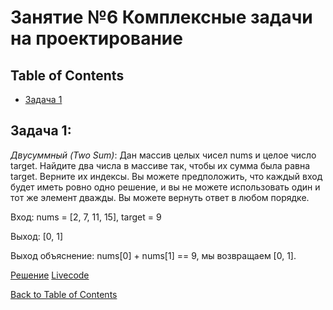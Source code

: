 # Занятие №6 Комплексные задачи на проектирование

## Table of Contents

* [Задача 1](#задача-1)

## Задача 1:

*Двусуммный (Two Sum)*: Дан массив целых чисел nums и целое число target. Найдите два числа в массиве так, чтобы их сумма была равна target. Верните их индексы. Вы можете предположить, что каждый вход будет иметь ровно одно решение, и вы не можете использовать один и тот же элемент дважды. Вы можете вернуть ответ в любом порядке.

Вход: nums = [2, 7, 11, 15], target = 9 

Выход: [0, 1] 

Выход объяснение: nums[0] + nums[1] == 9, мы возвращаем [0, 1].

[Решение](https://github.com/a-oleynik/interview-training/tree/main/src/main/java/com/oleynik/interviewtraining/lesson6/TwoSum.java)
[Livecode](https://www.youtube.com/watch?v=ED2CVzR3kM0)

[Back to Table of Contents](#table-of-contents)

